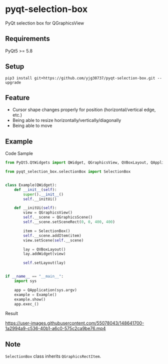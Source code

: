 # pyqt-selection-box
PyQt selection box for QGraphicsView

## Requirements
PyQt5 >= 5.8

## Setup
```pip3 install git+https://github.com/yjg30737/pyqt-selection-box.git --upgrade```

## Feature
* Cursor shape changes properly for position (horizontal/vertical edge, etc.)
* Being able to resize horizontally/vertically/diagonally 
* Being able to move

## Example
Code Sample
```python
from PyQt5.QtWidgets import QWidget, QGraphicsView, QVBoxLayout, QApplication, QGraphicsScene

from pyqt_selection_box.selectionBox import SelectionBox


class Example(QWidget):
    def __init__(self):
        super().__init__()
        self.__initUi()

    def __initUi(self):
        view = QGraphicsView()
        self.__scene = QGraphicsScene()
        self.__scene.setSceneRect(0, 0, 400, 400)

        item = SelectionBox()
        self.__scene.addItem(item)
        view.setScene(self.__scene)

        lay = QVBoxLayout()
        lay.addWidget(view)

        self.setLayout(lay)


if __name__ == "__main__":
    import sys

    app = QApplication(sys.argv)
    example = Example()
    example.show()
    app.exec_()
```

Result

https://user-images.githubusercontent.com/55078043/148641700-1a2994a9-c536-40b1-a6c0-575c2ca9be76.mp4

## Note
```SelectionBox``` class inherits ```QGraphicsRectItem```.

